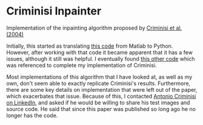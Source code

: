 # Criminisi Inpainter
Implementation of the inpainting algorithm proposed by [Criminisi et al. (2004)](https://www.irisa.fr/vista/Papers/2004_ip_criminisi.pdf)

Initially, this started as translating [this code](https://github.com/ikuwow/inpainting_criminisi2004) from Matlab to Python. 
However, after working with that code it became apparent that it has a few issues, although it still was helpful.
I eventually found [this other code](https://github.com/igorcmoura/inpaint-object-remover) 
which was referenced to complete my implementation of Criminisi.

Most implementations of this algorithm that I have looked at, as well as my own, don't seem able to exactly replicate Criminisi's results. 
Furthermore, there are some key details on implementation that were left out of the paper, which exacerbates that issue. 
Because of this, I contacted [Antonio Criminisi on LinkedIn](https://www.linkedin.com/in/antonio-criminisi-5ba41aa/?originalSubdomain=uk), 
and asked if he would be willing to share his test images and source code. He said that since this paper was published so long ago he no longer has the code. 
